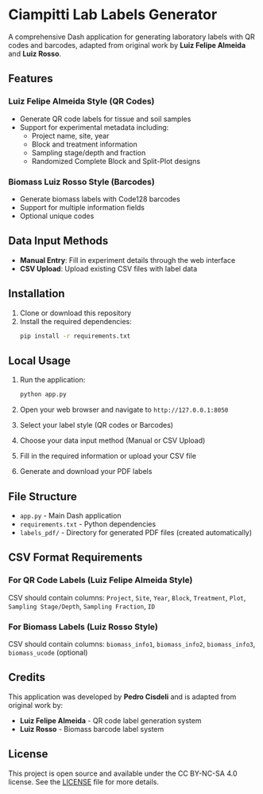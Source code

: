 # Ciampitti Lab Labels Generator

A comprehensive Dash application for generating laboratory labels with QR codes and barcodes, adapted from original work by **Luiz Felipe Almeida** and **Luiz Rosso**.

## Features

### Luiz Felipe Almeida Style (QR Codes)
- Generate QR code labels for tissue and soil samples
- Support for experimental metadata including:
  - Project name, site, year
  - Block and treatment information
  - Sampling stage/depth and fraction
  - Randomized Complete Block and Split-Plot designs

### Biomass Luiz Rosso Style (Barcodes)
- Generate biomass labels with Code128 barcodes
- Support for multiple information fields
- Optional unique codes

## Data Input Methods
- **Manual Entry**: Fill in experiment details through the web interface
- **CSV Upload**: Upload existing CSV files with label data

## Installation

1. Clone or download this repository
2. Install the required dependencies:
   ```bash
   pip install -r requirements.txt
   ```

## Local Usage

1. Run the application:
   ```bash
   python app.py
   ```

2. Open your web browser and navigate to `http://127.0.0.1:8050`

3. Select your label style (QR codes or Barcodes)

4. Choose your data input method (Manual or CSV Upload)

5. Fill in the required information or upload your CSV file

6. Generate and download your PDF labels

## File Structure

- `app.py` - Main Dash application
- `requirements.txt` - Python dependencies
- `labels_pdf/` - Directory for generated PDF files (created automatically)

## CSV Format Requirements

### For QR Code Labels (Luiz Felipe Almeida Style)
CSV should contain columns: `Project`, `Site`, `Year`, `Block`, `Treatment`, `Plot`, `Sampling Stage/Depth`, `Sampling Fraction`, `ID`

### For Biomass Labels (Luiz Rosso Style)
CSV should contain columns: `biomass_info1`, `biomass_info2`, `biomass_info3`, `biomass_ucode` (optional)

## Credits

This application was developed by **Pedro Cisdeli** and is adapted from original work by:
- **Luiz Felipe Almeida** - QR code label generation system
- **Luiz Rosso** - Biomass barcode label system

## License

This project is open source and available under the CC BY-NC-SA 4.0 license. See the [LICENSE](LICENSE) file for more details.
